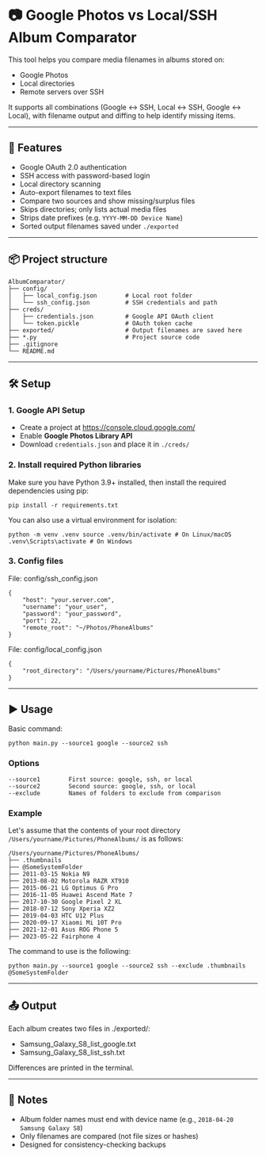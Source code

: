 # 📷 Google Photos vs Local/SSH Album Comparator
This tool helps you compare media filenames in albums stored on:
- Google Photos
- Local directories
- Remote servers over SSH

It supports all combinations (Google ↔ SSH, Local ↔ SSH, Google ↔ Local), with filename output and diffing to help identify missing items.

---

## 🚀 Features
- Google OAuth 2.0 authentication
- SSH access with password-based login
- Local directory scanning
- Auto-export filenames to text files
- Compare two sources and show missing/surplus files
- Skips directories; only lists actual media files
- Strips date prefixes (e.g. `YYYY-MM-DD Device Name`)
- Sorted output filenames saved under `./exported`

---

## 📦 Project structure
```
AlbumComparator/
├── config/
│   ├── local_config.json        # Local root folder
│   └── ssh_config.json          # SSH credentials and path
├── creds/
│   ├── credentials.json         # Google API OAuth client
│   └── token.pickle             # OAuth token cache
├── exported/                    # Output filenames are saved here
├── *.py                         # Project source code
├── .gitignore
└── README.md
```

---

## 🛠 Setup
### 1. Google API Setup
- Create a project at https://console.cloud.google.com/
- Enable **Google Photos Library API**
- Download `credentials.json` and place it in `./creds/`

### 2. Install required Python libraries
Make sure you have Python 3.9+ installed, then install the required dependencies using pip:
```
pip install -r requirements.txt
```

You can also use a virtual environment for isolation:
```
python -m venv .venv source .venv/bin/activate # On Linux/macOS
.venv\Scripts\activate # On Windows
```

### 3. Config files
File: config/ssh_config.json
```
{
    "host": "your.server.com",
    "username": "your_user",
    "password": "your_password",
    "port": 22,
    "remote_root": "~/Photos/PhoneAlbums"
}
```

File: config/local_config.json
```
{
    "root_directory": "/Users/yourname/Pictures/PhoneAlbums"
}
```

---

## ▶️ Usage
Basic command:
```
python main.py --source1 google --source2 ssh
```

### Options
```
--source1        First source: google, ssh, or local  
--source2        Second source: google, ssh, or local  
--exclude        Names of folders to exclude from comparison
```

### Example
Let's assume that the contents of your root directory `/Users/yourname/Pictures/PhoneAlbums/` is as follows:
```
/Users/yourname/Pictures/PhoneAlbums/
├── .thumbnails
├── @SomeSystemFolder
├── 2011-03-15 Nokia N9
├── 2013-08-02 Motorola RAZR XT910
├── 2015-06-21 LG Optimus G Pro
├── 2016-11-05 Huawei Ascend Mate 7
├── 2017-10-30 Google Pixel 2 XL
├── 2018-07-12 Sony Xperia XZ2
├── 2019-04-03 HTC U12 Plus
├── 2020-09-17 Xiaomi Mi 10T Pro
├── 2021-12-01 Asus ROG Phone 5
├── 2023-05-22 Fairphone 4
```

The command to use is the following:
```
python main.py --source1 google --source2 ssh --exclude .thumbnails @SomeSystemFolder
```

---

## 📤 Output
Each album creates two files in ./exported/:
- Samsung_Galaxy_S8_list_google.txt
- Samsung_Galaxy_S8_list_ssh.txt

Differences are printed in the terminal.

---

## 📎 Notes
- Album folder names must end with device name (e.g., `2018-04-20 Samsung Galaxy S8`)
- Only filenames are compared (not file sizes or hashes)
- Designed for consistency-checking backups
